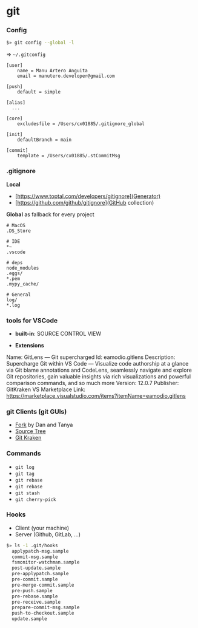 # git

### Config

```bash
$» git config --global -l
```
=> `~/.gitconfig`

```properties
[user]
	name = Manu Artero Anguita
	email = manutero.developer@gmail.com

[push]
	default = simple

[alias]
  ...

[core]
	excludesfile = /Users/cx01885/.gitignore_global

[init]
	defaultBranch = main

[commit]
	template = /Users/cx01885/.stCommitMsg
```

### .gitignore

**Local**

 - [https://www.toptal.com/developers/gitignore](Generator)
 - [https://github.com/github/gitignore](GitHub collection)

**Global** as fallback for every project

```properties
# MacOS
.DS_Store

# IDE
*~
.vscode

# deps
node_modules
.eggs/
*.pem
.mypy_cache/

# General
log/
*.log
```

### tools for VSCode

- **built-in**: SOURCE CONTROL VIEW

- **Extensions**

Name: GitLens — Git supercharged
Id: eamodio.gitlens
Description: Supercharge Git within VS Code — Visualize code authorship at a glance via Git blame annotations and CodeLens, seamlessly navigate and explore Git repositories, gain valuable insights via rich visualizations and powerful comparison commands, and so much more
Version: 12.0.7
Publisher: GitKraken
VS Marketplace Link: https://marketplace.visualstudio.com/items?itemName=eamodio.gitlens

### git Clients (git GUIs)

- [Fork](https://git-fork.com/) by Dan and Tanya
- [Source Tree](https://www.sourcetreeapp.com/)
- [Git Kraken](https://www.gitkraken.com/)

### Commands

- `git log`
- `git tag`
- `git rebase`
- `git rebase`
- `git stash`
- `git cherry-pick`

### Hooks

- Client (your machine)
- Server (Github, GitLab, ...)

```bash
$» ls -1 .git/hooks
  applypatch-msg.sample
  commit-msg.sample
  fsmonitor-watchman.sample
  post-update.sample
  pre-applypatch.sample
  pre-commit.sample
  pre-merge-commit.sample
  pre-push.sample
  pre-rebase.sample
  pre-receive.sample
  prepare-commit-msg.sample
  push-to-checkout.sample
  update.sample
```
